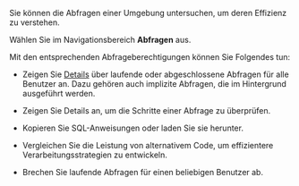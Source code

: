 Sie können die Abfragen einer Umgebung untersuchen, um deren Effizienz zu verstehen.

Wählen Sie im Navigationsbereich **Abfragen** aus.

Mit den entsprechenden Abfrageberechtigungen können Sie Folgendes tun:

-   Zeigen Sie [Details](zvd1688067459510.md) über laufende oder abgeschlossene Abfragen für alle Benutzer an. Dazu gehören auch implizite Abfragen, die im Hintergrund ausgeführt werden.

-   Zeigen Sie Details an, um die Schritte einer Abfrage zu überprüfen.

-   Kopieren Sie SQL-Anweisungen oder laden Sie sie herunter.

-   Vergleichen Sie die Leistung von alternativem Code, um effizientere Verarbeitungsstrategien zu entwickeln.

-   Brechen Sie laufende Abfragen für einen beliebigen Benutzer ab.
